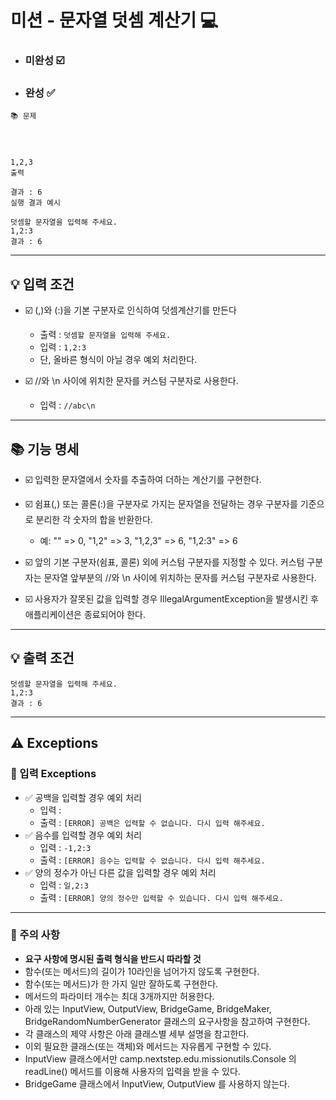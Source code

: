 # 미션 - 문자열 덧셈 계산기 💻

- ### 미완성 ☑️
- ### 완성 ✅
```
📚 문제




1,2,3
출력

결과 : 6
실행 결과 예시

덧셈할 문자열을 입력해 주세요.
1,2:3
결과 : 6
``` 

---
## 💡 입력 조건

- ☑️ (,)와 (:)을 기본 구분자로 인식하여 덧셈계산기를 만든다
    - 출력 : `덧셈할 문자열을 입력해 주세요.`
    - 입력 : `1,2:3`
    - 단, 올바른 형식이 아닐 경우 예외 처리한다.

- ☑️ //와 \n 사이에 위치한 문자를 커스텀 구분자로 사용한다.
    - 입력 : `//abc\n`

---


## 📚 기능 명세
- ☑️ 입력한 문자열에서 숫자를 추출하여 더하는 계산기를 구현한다.
- ☑️ 쉼표(,) 또는 콜론(:)을 구분자로 가지는 문자열을 전달하는 경우 구분자를 기준으로 분리한 각 숫자의 합을 반환한다.
  - 예: "" => 0, "1,2" => 3, "1,2,3" => 6, "1,2:3" => 6
- ☑️ 앞의 기본 구분자(쉼표, 콜론) 외에 커스텀 구분자를 지정할 수 있다. 커스텀 구분자는 문자열 앞부분의 //와 \n 사이에 위치하는 문자를 커스텀 구분자로 사용한다.

- ☑️ 사용자가 잘못된 값을 입력할 경우 IllegalArgumentException을 발생시킨 후 애플리케이션은 종료되어야 한다.



---
## 💡 출력 조건
```
덧셈할 문자열을 입력해 주세요.
1,2:3
결과 : 6
```


---
## ⚠️ Exceptions
### 📕 입력 Exceptions
- ✅ 공백을 입력할 경우 예외 처리
    - 입력 : ` `
    - 출력 : `[ERROR] 공백은 입력할 수 없습니다. 다시 입력 해주세요.`
- ✅ 음수를 입력할 경우 예외 처리
    - 입력 : `-1,2:3`
    - 출력 : `[ERROR] 음수는 입력할 수 없습니다. 다시 입력 해주세요.`
- ✅ 양의 정수가 아닌 다른 값을 입력할 경우 예외 처리
  - 입력 : `일,2:3`
  - 출력 : `[ERROR] 양의 정수만 입력할 수 있습니다. 다시 입력 해주세요.`


---

### 📢 주의 사항
- **요구 사항에 명시된 출력 형식을 반드시 따라할 것**
- 함수(또는 메서드)의 길이가 10라인을 넘어가지 않도록 구현한다.
- 함수(또는 메서드)가 한 가지 일만 잘하도록 구현한다.
- 메서드의 파라미터 개수는 최대 3개까지만 허용한다.
- 아래 있는 InputView, OutputView, BridgeGame, BridgeMaker, BridgeRandomNumberGenerator 클래스의 요구사항을 참고하여 구현한다.
- 각 클래스의 제약 사항은 아래 클래스별 세부 설명을 참고한다.
- 이외 필요한 클래스(또는 객체)와 메서드는 자유롭게 구현할 수 있다.
- InputView 클래스에서만 camp.nextstep.edu.missionutils.Console 의 readLine() 메서드를 이용해 사용자의 입력을 받을 수 있다.
- BridgeGame 클래스에서 InputView, OutputView 를 사용하지 않는다.